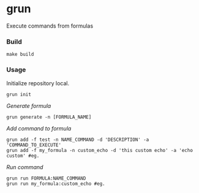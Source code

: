 # grun
Execute commands from formulas
### Build
```
make build
```
### Usage
Initialize repository local.
```
grun init
```
*Generate formula*
```
grun generate -n [FORMULA_NAME]
```
*Add command to formula*
```
grun add -f test -n NAME_COMMAND -d 'DESCRIPTION' -a 'COMMAND_TO_EXECUTE'
grun add -f my_formula -n custom_echo -d 'this custom echo' -a 'echo custom' #eg.
```

*Run command*
```
grun run FORMULA:NAME_COMMAND
grun run my_formula:custom_echo #eg.
```